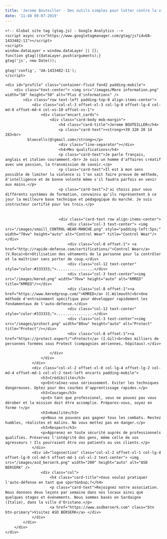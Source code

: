 ```yaml
---
title: 'Jerome Bouteiller - Des outils simples pour lutter contre la violence'
date: '11:48 09-07-2019'
---
```

<html lang="fr">

<head>
    <meta charset="utf-8">
    <meta http-equiv="X-UA-Compatible" content="IE=edge">
    <meta name="viewport" content="width=device-width, initial-scale=1, maximum-scale=1, user-scalable=no">
    <title>Your Safety Training - Jérôme Bouteiller : coach sécurité et self-défense professionnelles</title>
    <meta name="description" content="Jérôme Bouteiller est un formateur aguerri en matière de sécurité et d'autodéfense pour les civile. Grâce à sa méthode et une sélection d'outils (Control Wear et KMRED), il propose une courbe d'apprentissage est plus rapide.">
    <meta name="" keywords="jerome bouteiller, formateur, instructeur, asd berserk, wilmouth, roca, krav maga, control wear, kmred, protect, france">
    <!-- Bootstrap -->
    <link rel="stylesheet" href="/scss/bootstrap-4.0.0.css">
    <link rel="stylesheet" href="/scss/bluecells.css">
    <link rel="stylesheet" href="https://use.typekit.net/rqs1uhe.css">
    <link rel="stylesheet" href="/scss/responsive.css">

    <!-- Global site tag (gtag.js) - Google Analytics -->
    <script async src="https://www.googletagmanager.com/gtag/js?id=UA-1433482-11"></script>
    <script>
    window.dataLayer = window.dataLayer || [];
    function gtag(){dataLayer.push(arguments);}
    gtag('js', new Date());

    gtag('config', 'UA-1433482-11');
    </script>

</head>

<body>

    <div id="profile" class="container-fluid fond2 padding-mobile">
        <div class="text-center"> <img src="/images/More information.png" width="50" height="50" alt="Plus d'informations" />
            <div class="row text-left padding-top-0 align-items-center">
                <div class="col-xl-3 offset-xl-3 col-lg-8 offset-lg-4 col-md-8 offset-md-4 col-xs-10 offset-xs-1">
                    <div class="encart_cards">
                        <div class="card-body mob-margin">
                            <h4 class="card-title">Jerome BOUTEILLER</h4>
                            <p class="card-text"><strong>+39 328 20 14 283<br>
              bluecells(@)gmail.com</strong></p>
                            <div class="line-separator"></div>
                            <h4>Mes qualifications</h4>
                            <p class="card-text">Je parle français, anglais et italien couramment.<br> Je suis un homme d'affaires créatif avec une passion, la transmission de savoir.</p>
                            <p class="card-text">Il est à mon sens possible de limiter la violence si l'on sait faire preuve de méthode, d'intelligence et de bonne volonté même s'il faudra parfois en venir aux mains.</p>
                            <p class="card-text">J'ai choisi pour vous différents systèmes de formation, convaincu qu'ils représentent à ce jour la meilleure base technique et pédagogique du marché. Je suis instructeur certifié pour les trois.</p>


                            <div class="card-text row align-items-center">
                                <div class="col-3 text-center"> <img src="/images/smaill_CONTROL-WEAR-MANCHE.png" style="padding-left:5px;" width="70vw" height="auto" alt="Control Wear" title="Control Wear"/></div>
                                <div class="col-8 offset-1"> <a href="http://rapide-defense.com/certifications/">Control Wear</a> (V.Roca)<br>Utilisation des vêtements de la personne pour la contrôler et la maîtriser sans porter de coup.</div>
                                <div class="col-12 text-center" style="color:#333333;">.................</div>
                                <div class="col-3 text-center"><img src="/images/kmred.png" width="70vw" height="auto" alt="KMRED" title="KMRED"/></div>
                                <div class="col-8 offset-1"><a href="https://www.kmredgroup.com/">KMRED</a> (C.Wilmouth)<br>Une méthode d'entrainement spécifique pour développer rapidement les fondamentaux de l'auto-défense.</div>
                                <div class="col-12 text-center" style="color:#333333;">.................</div>
                                <div class="col-3 text-center"><img src="/images/protect.png" width="80vw" height="auto" alt="Protect" title="Protect"/></div>
                                <div class="col-8 offset-1"><a href="https://protect.expert/">Protect</a> (I.Gil)<br>Des milliers de personnes formées sous Protect (compagnies aériennes, hôpitaux).</div>
</div>

                        </div>
                    </div>
                </div>
                <div class="col-xl-2 offset-xl-0 col-lg-4 offset-lg-2 col-md-4 offset-md-1 col-xl-2 text-left encarts padding-mobile">
                    <h3>Crédibilité</h3>
                    <p>Entraînez-vous sérieusement. Eviter les techniques dangereuses. Optez pour des courbes d'apprentissage rapides.</p>
                    <h3>Courage</h3>
                    <p>En tant que professionel, vous ne pouvez pas vous dérober et la mission doit être accomplie. Préparez-vous, soyez en forme !</p>
                    <h3>Humilité</h3>
                    <p>Nous ne pouvons pas gagner tous les combats. Restez humbles, réalistes et malins. Ne vous mettez pas en danger.</p>
                    <h3>Respect</h3>
                    <p>Apprenez en toute sécurité auprès de professionnels qualifiés. Préservez l'intégrité des gens, même celle de vos agresseurs ! Ils pourraient être vos patients ou vos clients.</p>
                </div>
                <div id="logosection" class="col-xl-2 offset-xl-1 col-lg-4  offset-lg-0 col-md-5 offset-md-1 col-xl-2 text-center"> <img src="/images/asd_berserk.png" width="200" height="auto" alt="ASD BERSERK" />
                    <div class="col">
                        <h4 class="card-title">Vous voulez pratiquer l'auto-défense en tant que sport&nbsp;?</h4>
                        <p class="card-text">Rejoignez notre association. Nous donnons deux leçons par semaine dans nos locaux ainsi que quelques stages et événements. Nous sommes basés en Sardaigne (Italie), dans la ville d'Oristano.</p>
                        <a href="https://www.asdberserk.com" class="btn btn-primary">Visitez ASD BERSERK</a> </div>
                </div>
            </div>
        </div>
    </div>

</body>
<!-- jQuery (necessary for Bootstrap's JavaScript plugins) -->
<script src="../js/jquery-3.2.1.min.js"></script>
<!-- Include all compiled plugins (below), or include individual files as needed -->
<script src="../js/popper.min.js"></script>
<script src="../js/bootstrap-4.0.0.js"></script>

</html>
